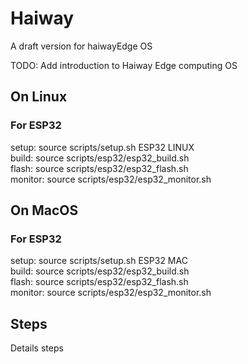 # Haiway 
A draft version for haiwayEdge OS

TODO: Add introduction to Haiway Edge computing OS

## On Linux
### For ESP32
setup: source scripts/setup.sh ESP32 LINUX   
build: source scripts/esp32/esp32_build.sh  
flash: source scripts/esp32/esp32_flash.sh  
monitor: source scripts/esp32/esp32_monitor.sh  

## On MacOS
### For ESP32
setup: source scripts/setup.sh ESP32 MAC   
build: source scripts/esp32/esp32_build.sh  
flash: source scripts/esp32/esp32_flash.sh  
monitor: source scripts/esp32/esp32_monitor.sh  

## Steps

Details steps




